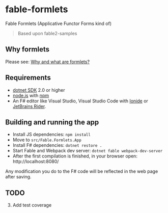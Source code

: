 # fable-formlets
Fable Formlets (Applicative Functor Forms kind of)

> Based upon fable2-samples

## Why formlets

Please see: [Why and what are formlets?](WHY.md)

## Requirements

* [dotnet SDK](https://www.microsoft.com/net/download/core) 2.0 or higher
* [node.js](https://nodejs.org) with [npm](https://www.npmjs.com/)
* An F# editor like Visual Studio, Visual Studio Code with [Ionide](http://ionide.io/) or [JetBrains Rider](https://www.jetbrains.com/rider/).

## Building and running the app

* Install JS dependencies: `npm install`
* Move to `src/Fable.Formlets.App`
* Install F# dependencies: `dotnet restore .`
* Start Fable and Webpack dev server: `dotnet fable webpack-dev-server`
* After the first compilation is finished, in your browser open: http://localhost:8080/

Any modification you do to the F# code will be reflected in the web page after saving.

## TODO

3. Add test coverage
